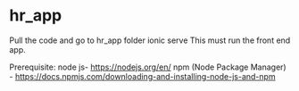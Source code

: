 # hr_app
Pull the code and go to hr_app folder
ionic serve 
This must run the front end app.

Prerequisite:
node js- https://nodejs.org/en/
npm (Node Package Manager) - https://docs.npmjs.com/downloading-and-installing-node-js-and-npm
